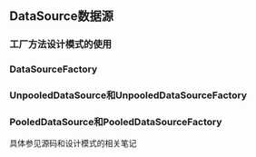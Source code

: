 ## DataSource数据源
### 工厂方法设计模式的使用
### DataSourceFactory
### UnpooledDataSource和UnpooledDataSourceFactory
### PooledDataSource和PooledDataSourceFactory
具体参见源码和设计模式的相关笔记